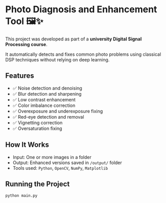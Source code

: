 # Photo Diagnosis and Enhancement Tool 🖼️✨

This project was developed as part of a **university Digital Signal Processing course**.

It automatically detects and fixes common photo problems using classical DSP techniques without relying on deep learning.

## Features
- ✅ Noise detection and denoising
- ✅ Blur detection and sharpening
- ✅ Low contrast enhancement
- ✅ Color imbalance correction
- ✅ Overexposure and underexposure fixing
- ✅ Red-eye detection and removal
- ✅ Vignetting correction
- ✅ Oversaturation fixing

## How It Works
- Input: One or more images in a folder
- Output: Enhanced versions saved in `/output/` folder
- Tools used: `Python`, `OpenCV`, `NumPy`, `Matplotlib`

## Running the Project
```bash
python main.py
